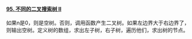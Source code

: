 #### [95. 不同的二叉搜索树 II](https://leetcode.cn/problems/unique-binary-search-trees-ii/)

如果n是0，则是空树。否则，调用函数产生二叉树。如果左边界大于右边界了，则输出空树。定义树的数组，求出左子树，右子树，遍历他们，求出树的节点。